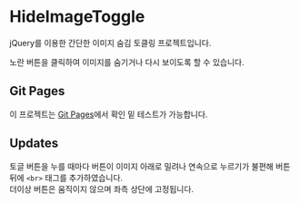 # HideImageToggle

jQuery를 이용한 간단한 이미지 숨김 토클링 프로젝트입니다.

노란 버튼을 클릭하여 이미지를 숨기거나 다시 보이도록 할 수 있습니다.

## Git Pages
이 프로젝트는 [Git Pages](https://WhiteKr.github.io/HideImageToggle)에서 확인 밑 테스트가 가능합니다.

## Updates

토글 버튼을 누를 때마다 버튼이 이미지 아래로 밀려나 연속으로 누르기가 불편해 버튼 뒤에 `<br>` 태그를 추가하였습니다.\
더이상 버튼은 움직이지 않으며 좌측 상단에 고정됩니다.
